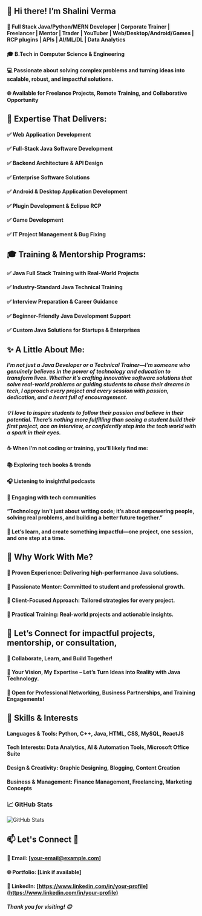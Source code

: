 ## 👋 Hi there! I’m Shalini Verma


#### 🚀 Full Stack Java/Python/MERN Developer  |  Corporate Trainer  |  Freelancer  |  Mentor  |  Trader  |  YouTuber  |  Web/Desktop/Android/Games  |  RCP plugins  |  APIs  |  AI/ML/DL  |  Data Analytics

#### 🎓 B.Tech in Computer Science & Engineering

#### 💻 Passionate about solving complex problems and turning ideas into scalable, robust, and impactful solutions.

#### 🌐 Available for Freelance Projects, Remote Training, and Collaborative Opportunity 



## 💼 Expertise That Delivers:


#### ✅ Web Application Development
#### ✅ Full-Stack Java Software Development
#### ✅ Backend Architecture & API Design
#### ✅ Enterprise Software Solutions
#### ✅ Android & Desktop Application Development
#### ✅ Plugin Development & Eclipse RCP
#### ✅ Game Development
#### ✅ IT Project Management & Bug Fixing



## 🎓 Training & Mentorship Programs:


#### ✅ Java Full Stack Training with Real-World Projects
#### ✅ Industry-Standard Java Technical Training
#### ✅ Interview Preparation & Career Guidance
#### ✅ Beginner-Friendly Java Development Support
#### ✅ Custom Java Solutions for Startups & Enterprises



## ✨ A Little About Me:


##### I’m not just a Java Developer or a Technical Trainer—I’m someone who genuinely believes in the power of technology and education to transform lives. Whether it’s crafting innovative software solutions that solve real-world problems or guiding students to chase their dreams in tech, I approach every project and every session with passion, dedication, and a heart full of encouragement.

##### 💡 I love to inspire students to follow their passion and believe in their potential. There’s nothing more fulfilling than seeing a student build their first project, ace an interview, or confidently step into the tech world with a spark in their eyes.

#### ☕ When I’m not coding or training, you’ll likely find me:

#### 📚 Exploring tech books & trends

#### 🎧 Listening to insightful podcasts

#### 💬 Engaging with tech communities

####  “Technology isn’t just about writing code; it’s about empowering people, solving real problems, and building a better future together.”
#### 🚀 Let’s learn, and create something impactful—one project, one session, and one step at a time.



## 🤝 Why Work With Me?


#### 🔹 Proven Experience: Delivering high-performance Java solutions.
#### 🔹 Passionate Mentor: Committed to student and professional growth.
#### 🔹 Client-Focused Approach: Tailored strategies for every project.
#### 🔹 Practical Training: Real-world projects and actionable insights.



##  📩 Let’s Connect for impactful projects, mentorship, or consultation, 


#### 🤝 Collaborate, Learn, and Build Together!

#### 🚀 Your Vision, My Expertise – Let’s Turn Ideas into Reality with Java Technology.

#### 🔗 Open for Professional Networking, Business Partnerships, and Training Engagements!


## 🚀 Skills & Interests

#### **Languages & Tools**: Python, C++, Java, HTML, CSS, MySQL, ReactJS
#### **Tech Interests**: Data Analytics, AI & Automation Tools, Microsoft Office Suite
#### **Design & Creativity**: Graphic Designing, Blogging, Content Creation
#### **Business & Management**: Finance Management, Freelancing, Marketing Concepts



### 📈 GitHub Stats
![GitHub Stats](https://github-readme-stats.vercel.app/api?username=ShaliniVerma21&show_icons=true&theme=default)



## 📫 Let's Connect 🤝

#### 📧 Email: [your-email@example.com]
#### 🌐 Portfolio: [Link if available]
#### 💼 LinkedIn: [https://www.linkedin.com/in/your-profile](https://www.linkedin.com/in/your-profile)



##### Thank you for visiting! 😊

